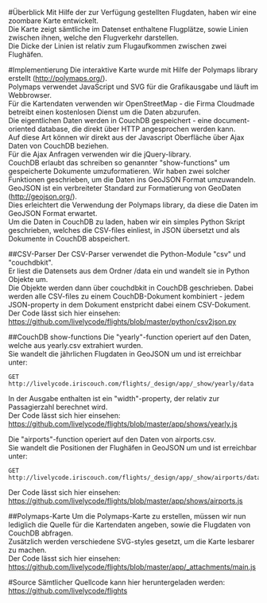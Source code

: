 #Überblick
Mit Hilfe der zur Verfügung gestellten Flugdaten, haben wir eine zoombare Karte entwickelt.  
Die Karte zeigt sämtliche im Datenset enthaltene Flugplätze, sowie Linien zwischen ihnen, welche den Flugverkehr darstellen.  
Die Dicke der Linien ist relativ zum Flugaufkommen zwischen zwei Flughäfen.  

#Implementierung
Die interaktive Karte wurde mit Hilfe der Polymaps library erstellt (http://polymaps.org/).  
Polymaps verwendet JavaScript und SVG für die Grafikausgabe und läuft im Webbrowser.  
Für die Kartendaten verwenden wir OpenStreetMap - die Firma Cloudmade betreibt einen kostenlosen Dienst um die Daten abzurufen.  
Die eigentlichen Daten werden in CouchDB gespeichert - eine document-oriented database, die direkt über HTTP angesprochen werden kann.  
Auf diese Art können wir direkt aus der Javascript Oberfläche über Ajax Daten von CouchDB beziehen.  
Für die Ajax Anfragen verwenden wir die jQuery-library.  
CouchDB erlaubt das schreiben so genannter "show-functions" um gespeicherte Dokumente umzuformatieren. Wir haben zwei solcher Funktionen geschrieben, um die Daten ins GeoJSON Format umzuwandeln.  
GeoJSON ist ein verbreiteter Standard zur Formatierung von GeoDaten (http://geojson.org/).  
Dies erleichtert die Verwendung der Polymaps library, da diese die Daten im GeoJSON Format erwartet.  
Um die Daten in CouchDB zu laden, haben wir ein simples Python Skript geschrieben, welches die CSV-files einliest, in JSON übersetzt und als Dokumente in CouchDB abspeichert.

##CSV-Parser
Der CSV-Parser verwendet die Python-Module "csv" und "couchdbkit".  
Er liest die Datensets aus dem Ordner /data ein und wandelt sie in Python Objekte um.  
Die Objekte werden dann über couchdbkit in CouchDB geschrieben. Dabei werden alle CSV-files zu einem CouchDB-Dokument kombiniert - jedem JSON-property in dem Dokument enstpricht dabei einem CSV-Dokument.  
Der Code lässt sich hier einsehen:  
https://github.com/livelycode/flights/blob/master/python/csv2json.py

##CouchDB show-functions
Die "yearly"-function operiert auf den Daten, welche aus yearly.csv extrahiert wurden.  
Sie wandelt die jährlichen Flugdaten in GeoJSON um und ist erreichbar unter:

    GET http://livelycode.iriscouch.com/flights/_design/app/_show/yearly/data

In der Ausgabe enthalten ist ein "width"-property, der relativ zur Passagierzahl berechnet wird.  
Der Code lässt sich hier einsehen:  
https://github.com/livelycode/flights/blob/master/app/shows/yearly.js

Die "airports"-function operiert auf den Daten von airports.csv.  
Sie wandelt die Positionen der Flughäfen in GeoJSON um und ist erreichbar unter:

    GET http://livelycode.iriscouch.com/flights/_design/app/_show/airports/data

Der Code lässt sich hier einsehen:  
https://github.com/livelycode/flights/blob/master/app/shows/airports.js

##Polymaps-Karte
Um die Polymaps-Karte zu erstellen, müssen wir nun lediglich die Quelle für die Kartendaten angeben, sowie die Flugdaten von CouchDB abfragen.  
Zusätzlich werden verschiedene SVG-styles gesetzt, um die Karte lesbarer zu machen.  
Der Code lässt sich hier einsehen:  
https://github.com/livelycode/flights/blob/master/app/_attachments/main.js

#Source
Sämtlicher Quellcode kann hier heruntergeladen werden:  
https://github.com/livelycode/flights
